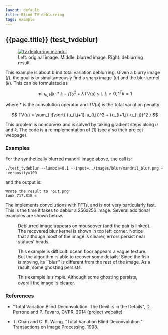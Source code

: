 ```yaml
---
layout: default
title: Blind TV deblurring
tags: example
---
```

## {{page.title}} (test_tvdeblur)

<figure>
<a href="{{site.url}}/website-images/tvdeblur_mandril_cat.jpg">
<img src="{{site.url}}/website-images/tvdeblur_mandril_cat.jpg" alt="tv deblurring mandril"/>
</a>
<figcaption>Left: original image. Middle: blurred image. Right: deblurring result.</figcaption>
</figure>

This example is about blind total variation deblurring. Given a blurry image ($f$), the goal is to simultaneously find a sharp image ($u$) and the blur kernel ($k$). This can be formulated as

$$
\min_{u,k} \| u * k - f \|_2^2 + \lambda TV(u) \text{ s.t. } k\geq 0, 1^T k = 1
$$

where $*$ is the convolution operator and $TV(u)$ is the total variation penalty:

$$
TV(u) = \sum_{ij}\sqrt{ (u_{i,j+1}-u_{i,j})^2 + (u_{i+1,j}-u_{i,j})^2 }
$$

This problem is nonconvex and is solved by taking gradient steps along $u$ and $k$. The code is a reimplementation of [1] (see also their project webpage).

### Examples

For the synthetically blurred mandril image above, the call is:

    ./test_tvdeblur --lambda=0.1 --input=../images/blur/mandril_blur.png --verbosity=100

and the output is:

    Wrote the result to 'out.png'
    took 717.818 s

The implements convolutions with FFTs, and is not very particularly fast. This is the time it takes to deblur a 256x256 image.
Several additional examples are shown below.

<figure>
<a href="{{site.url}}/website-images/tvdeblur_milan_cat.jpg">
<img class="center" src="{{site.url}}/website-images/tvdeblur_milan_blur.jpg" onmouseover="this.src='{{site.url}}/website-images/tvdeblur_milan_result.jpg'" onmouseout="this.src='{{site.url}}/website-images/tvdeblur_milan_blur.jpg'" border="0" alt=""/>
</a>
<figcaption>Deblurred image appears on mouseover (and the pair is linked). The recovered blur kernel is shown in top left corner. Notice that although most of the image is clearer, errors persist near statues' heads. </figcaption>
</figure>

<figure>
<a href="{{site.url}}/website-images/tvdeblur_fish_cat.jpg">
<img class="center" src="{{site.url}}/website-images/tvdeblur_fish_blur.jpg" onmouseover="this.src='{{site.url}}/website-images/tvdeblur_fish_result.jpg'" onmouseout="this.src='{{site.url}}/website-images/tvdeblur_fish_blur.jpg'" border="0" alt=""/></a>
<figcaption>This example is difficult: ocean floor appears a vague texture. But the algorithm is able to recover some details! Since the fish is moving, its ``blur'' is different from the rest of the image. As a result, some ghosting persists.</figcaption>
</figure>


<figure>
<a href="{{site.url}}/website-images/tvdeblur_notredame_cat.jpg">
<img class="center" src="{{site.url}}/website-images/tvdeblur_notredame_blur.jpg" onmouseover="this.src='{{site.url}}/website-images/tvdeblur_notredame_result.jpg'" onmouseout="this.src='{{site.url}}/website-images/tvdeblur_notredame_blur.jpg'" border="0" alt=""/></a>
<figcaption>This example is simple. Although some ghosting persists, overall the image is clearer.</figcaption>
</figure>



### References
* "Total Variation Blind Deconvolution: The Devil is in the Details", D. Perrone and P. Favaro, CVPR, 2014 (<a href="http://www.cvg.unibe.ch/dperrone/tvdb/">project website</a>)

* T. Chan and C. K. Wong. "Total Variation Blind Deconvolution." Transactions on Image Processing, 1998.

